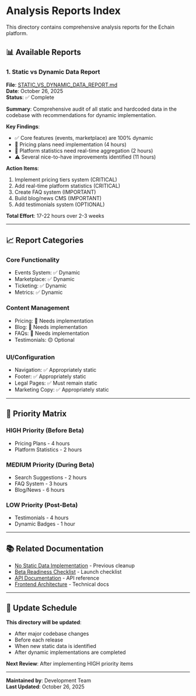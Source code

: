 # Analysis Reports Index

This directory contains comprehensive analysis reports for the Echain platform.

## 📊 Available Reports

### 1. Static vs Dynamic Data Report
**File**: [STATIC_VS_DYNAMIC_DATA_REPORT.md](./STATIC_VS_DYNAMIC_DATA_REPORT.md)  
**Date**: October 26, 2025  
**Status**: ✅ Complete

**Summary**: Comprehensive audit of all static and hardcoded data in the codebase with recommendations for dynamic implementation.

**Key Findings**:
- ✅ Core features (events, marketplace) are 100% dynamic
- 🔴 Pricing plans need implementation (4 hours)
- 🔴 Platform statistics need real-time aggregation (2 hours)
- ⚠️ Several nice-to-have improvements identified (11 hours)

**Action Items**:
1. Implement pricing tiers system (CRITICAL)
2. Add real-time platform statistics (CRITICAL)
3. Create FAQ system (IMPORTANT)
4. Build blog/news CMS (IMPORTANT)
5. Add testimonials system (OPTIONAL)

**Total Effort**: 17-22 hours over 2-3 weeks

---

## 📈 Report Categories

### Core Functionality
- Events System: ✅ Dynamic
- Marketplace: ✅ Dynamic
- Ticketing: ✅ Dynamic
- Metrics: ✅ Dynamic

### Content Management
- Pricing: 🔴 Needs implementation
- Blog: 🔴 Needs implementation
- FAQs: 🔴 Needs implementation
- Testimonials: 🟡 Optional

### UI/Configuration
- Navigation: ✅ Appropriately static
- Footer: ✅ Appropriately static
- Legal Pages: ✅ Must remain static
- Marketing Copy: ✅ Appropriately static

---

## 🎯 Priority Matrix

### HIGH Priority (Before Beta)
- Pricing Plans - 4 hours
- Platform Statistics - 2 hours

### MEDIUM Priority (During Beta)
- Search Suggestions - 2 hours
- FAQ System - 3 hours
- Blog/News - 6 hours

### LOW Priority (Post-Beta)
- Testimonials - 4 hours
- Dynamic Badges - 1 hour

---

## 📚 Related Documentation

- [No Static Data Implementation](../status/NO_STATIC_DATA_IMPLEMENTATION.md) - Previous cleanup
- [Beta Readiness Checklist](../BETA_RELEASE_CHECKLIST.md) - Launch checklist
- [API Documentation](../api/API_DOCUMENTATION.md) - API reference
- [Frontend Architecture](../frontend/ARCHITECTURE.md) - Technical docs

---

## 🔄 Update Schedule

**This directory will be updated**:
- After major codebase changes
- Before each release
- When new static data is identified
- After dynamic implementations are completed

**Next Review**: After implementing HIGH priority items

---

**Maintained by**: Development Team  
**Last Updated**: October 26, 2025
